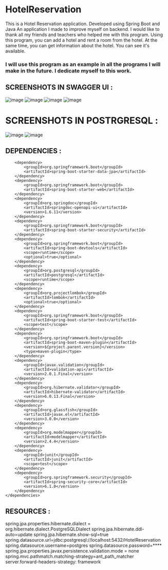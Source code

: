 # HotelReservation
This is a Hotel Reservation application. Developed using Spring Boot and Java
An application I made to improve myself on backend.
I would like to thank all my friends and teachers who helped me with this program.
Using this program, you can add a hotel and rent a room from the hotel. At the same time, you can get information about the hotel. You can see it's available.
### I will use this program as an example in all the programs I will make in the future. I dedicate myself to this work.
## SCREENSHOTS IN SWAGGER UI :
![image](https://github.com/cengarm/HotelReservation/assets/126611512/6b8c2c73-e634-4bd6-97d9-f7216fbb806b)
![image](https://github.com/cengarm/HotelReservation/assets/126611512/d47e53d0-b617-426e-9f44-ec54c0122240)
![image](https://github.com/cengarm/HotelReservation/assets/126611512/3acef979-a00d-451f-b709-cdf70b9685d6)
![image](https://github.com/cengarm/HotelReservation/assets/126611512/6387a343-5f9f-46ff-b566-3a2db753c5b5)

# SCREENSHOTS IN POSTRGRESQL : 
![image](https://github.com/cengarm/HotelReservation/assets/126611512/a723e9be-4609-4f31-8ee3-9a75e78bf980)
![image](https://github.com/cengarm/HotelReservation/assets/126611512/81b52f28-4ec8-4b7d-920e-2cc9655c2da8)

## DEPENDENCIES :

 <dependencies>
 
        <dependency>
            <groupId>org.springframework.boot</groupId>
            <artifactId>spring-boot-starter-data-jpa</artifactId>
        </dependency>
        <dependency>
            <groupId>org.springframework.boot</groupId>
            <artifactId>spring-boot-starter-web</artifactId>
        </dependency>
        <dependency>
            <groupId>org.springdoc</groupId>
            <artifactId>springdoc-openapi-ui</artifactId>
            <version>1.6.11</version>
        </dependency>
        <dependency>
            <groupId>org.springframework.boot</groupId>
            <artifactId>spring-boot-starter-security</artifactId>
        </dependency>
        <dependency>
            <groupId>org.springframework.boot</groupId>
            <artifactId>spring-boot-devtools</artifactId>
            <scope>runtime</scope>
            <optional>true</optional>
        </dependency>
        <dependency>
            <groupId>org.postgresql</groupId>
            <artifactId>postgresql</artifactId>
            <scope>runtime</scope>
        </dependency>
        <dependency>
            <groupId>org.projectlombok</groupId>
            <artifactId>lombok</artifactId>
            <optional>true</optional>
        </dependency>
        <dependency>
            <groupId>org.springframework.boot</groupId>
            <artifactId>spring-boot-starter-test</artifactId>
            <scope>test</scope>
        </dependency>
        <dependency>
            <groupId>org.springframework.boot</groupId>
            <artifactId>spring-boot-maven-plugin</artifactId>
            <version>${project.parent.version}</version>
            <type>maven-plugin</type>
        </dependency>
        <dependency>
            <groupId>javax.validation</groupId>
            <artifactId>validation-api</artifactId>
            <version>2.0.1.Final</version>
        </dependency>
        <dependency>
            <groupId>org.hibernate.validator</groupId>
            <artifactId>hibernate-validator</artifactId>
            <version>6.0.13.Final</version>
        </dependency>
        <dependency>
            <groupId>org.glassfish</groupId>
            <artifactId>javax.el</artifactId>
            <version>3.0.0</version>
        </dependency>
        <dependency>
            <groupId>org.modelmapper</groupId>
            <artifactId>modelmapper</artifactId>
            <version>2.4.4</version>
        </dependency>
        <dependency>
            <groupId>junit</groupId>
            <artifactId>junit</artifactId>
            <scope>test</scope>
        </dependency>
        <dependency>
            <groupId>org.springframework.security</groupId>
            <artifactId>spring-security-core</artifactId>
            <version>6.1.0</version>
        </dependency>
    </dependencies>
    
   ## RESOURCES :
spring.jpa.properties.hibernate.dialect = org.hibernate.dialect.PostgreSQLDialect
spring.jpa.hibernate.ddl-auto=update
spring.jpa.hibernate.show-sql=true
spring.datasource.url=jdbc:postgresql://localhost:5432/HotelReservation
spring.datasource.username=postgres
spring.datasource.password=****
spring.jpa.properties.javax.persistence.validation.mode = none
spring.mvc.pathmatch.matching-strategy=ant_path_matcher
server.forward-headers-strategy: framework
